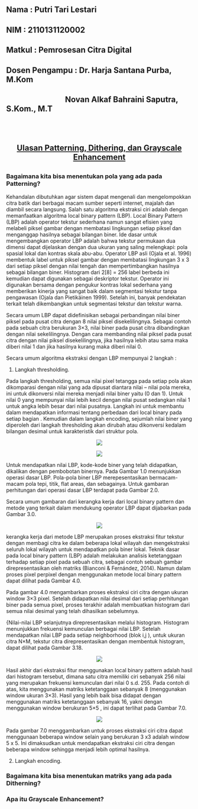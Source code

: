 ## Nama           : Putri Tari Lestari
## NIM            : 2110131120002
## Matkul         : Pemrosesan Citra Digital
## Dosen Pengampu : Dr. Harja Santana Purba, M.Kom
<h2>&nbsp &nbsp &nbsp &nbsp &nbsp &nbsp &nbsp &nbsp &nbsp &nbsp &nbsp &nbsp &nbsp &nbsp &nbsp &nbsp Novan Alkaf Bahraini Saputra, S.Kom., M.T</h2>
<br>
<br>

<h2 align=center><u>Ulasan Patterning, Dithering, dan Grayscale Enhancement</u><h2>

### Bagaimana kita bisa menentukan pola yang ada pada Patterning?

Kehandalan dibutuhkan agar sistem dapat mengenali  dan mengelompokkan citra batik dari berbagai macam sumber seperti internet, majalah dan diambil secara langsung. Salah satu algoritma ekstraksi ciri adalah dengan memanfaatkan algoritma local binary pattern (LBP). Local Binary Pattern (LBP) adalah operator tekstur sederhana namun sangat efisien yang melabeli piksel gambar dengan membatasi lingkungan setiap piksel dan menganggap hasilnya sebagai bilangan biner. Ide dasar untuk mengembangkan operator LBP adalah bahwa tekstur permukaan dua dimensi dapat dijelaskan dengan dua ukuran yang saling melengkapi: pola spasial lokal dan kontras skala abu-abu. Operator LBP asli (Ojala et al. 1996) membentuk label untuk piksel gambar dengan membatasi lingkungan 3 x 3 dari setiap piksel dengan nilai tengah dan mempertimbangkan hasilnya sebagai bilangan biner. Histogram dari 2[8] = 256 label berbeda ini kemudian dapat digunakan sebagai deskriptor tekstur. Operator ini digunakan bersama dengan pengukur kontras lokal sederhana yang memberikan kinerja yang sangat baik dalam segmentasi tekstur tanpa pengawasan (Ojala dan Pietikäinen 1999). Setelah ini, banyak pendekatan terkait telah dikembangkan untuk segmentasi tekstur dan tekstur warna.

Secara umum LBP dapat didefinisikan sebagai perbandingan nilai biner piksel pada pusat citra dengan 8 nilai piksel disekelilingnya. Sebagai contoh pada sebuah citra berukuran 3×3, nilai biner pada pusat citra dibandingkan dengan nilai sekelilingnya. Dengan cara membanding nilai piksel pada pusat citra dengan nilai piksel disekelilingnya, jika hasilnya lebih atau sama maka diberi nilai 1 dan jika hasilnya kurang maka diberi nilai 0. 

Secara umum algoritma ekstraksi dengan LBP mempunyai 2 langkah  :
1. Langkah thresholding.

Pada langkah thresholding, semua nilai pixel tetangga pada setiap pola akan dikomparasi dengan nilai yang ada dipusat diantara nilai – nilai pola mereka, ini untuk dikonversi nilai mereka menjadi nilai biner yaitu (0 dan 1).  Untuk nilai 0 yang mempunyai nilai lebih kecil dengan nilai pusat sedangkan nilai 1 untuk angka lebih besar dari nilai pusatnya. Langkah ini untuk membantu dalam mendapatkan informasi tentang perbedaan dari local binary pada setiap bagian . Kemudian dalam langkah encoding, sejumlah nilai biner yang diperoleh dari langkah thresholding akan dirubah atau dikonversi kedalam bilangan desimal untuk karakteristik dari struktur pola. 

<p align=center><img src=gambar/>

<p align=center><img src=gambar/>

Untuk mendapatkan nilai LBP, kode-kode biner yang telah didapatkan, dikalikan dengan pembobotan binernya. Pada Gambar 1.0 menunjukkan operasi dasar LBP. Pola-pola biner LBP merepesentasikan bermacam-macam pola tepi, titik, flat areas, dan sebagainya. Untuk gambaran perhitungan dari operasi dasar LBP terdapat pada Gambar 2.0.

Secara umum gambaran dari kerangka kerja dari local binary pattern dan metode yang terkait dalam mendukung  operator LBP dapat dijabarkan pada Gambar 3.0.

<p align=center><img src=gambar/>

kerangka kerja dari metode LBP merupakan proses ekstraksi fitur tekstur dengan membagi citra ke dalam beberapa lokal wilayah dan mengekstraksi seluruh lokal wilayah untuk mendapatkan pola biner lokal. Teknik dasar pada local binary pattern (LBP) adalah melakukan analisis ketetanggaan terhadap setiap pixel pada sebuah citra, sebagai contoh sebuah gambar direpresentasikan oleh matriks (Bianconi & Fernández, 2014). Namun dalam proses pixel perpixel dengan menggunakan metode local binary pattern dapat dilihat pada Gambar 4.0.

Pada gambar 4.0 mengambarkan proses ekstraksi ciri citra dengan ukuran window 3×3 pixel. Setelah didapatkan nilai desimal dari setiap perhitungan biner pada semua pixel, proses terakhir adalah membuatkan histogram dari semua nilai desimal yang telah dihasilkan sebelumnya. 

{Nilai-nilai LBP selanjutnya direpresentasikan melalui histogram. Histogram menunjukkan frekuensi kemunculan berbagai nilai LBP. Setelah mendapatkan nilai LBP pada setiap neighborhood (blok i,j ), untuk ukuran citra N×M, tekstur citra direpresentasikan dengan membentuk histogram, dapat dilihat pada Gambar 3.18.

<p align=center><img src=gambar/>

Hasil akhir dari ekstraksi fitur menggunakan local binary pattern adalah hasil dari histogram tersebut, dimana satu citra memiliki ciri sebanyak 256 nilai yang merupakan frekuensi kemunculan dari nilai 0 s.d. 255. Pada contoh di atas, kita menggunakan matriks ketetanggaan sebanyak 8 (menggunakan window ukuran 3×3). Hasil yang lebih baik bisa didapat dengan menggunakan matriks ketetanggaan sebanyak 16, yakni dengan menggunakan window berukuran 5×5 , ini dapat terlihat pada Gambar 7.0.

<p align=center><img src=gambar/>

Pada gambar 7.0 menggambarkan untuk proses ekstraksi ciri citra dapat menggunaan beberapa window selain yang berukuran 3 x3 adalah window 5 x 5. Ini dimaksudkan untuk mendapatkan ekstraksi ciri citra dengan beberapa window sehingga menjadi lebih optimal hasilnya.

2. Langkah encoding.

### Bagaimana kita bisa menentukan matriks yang ada pada Ditherning?

### Apa itu Grayscale Enhancement?